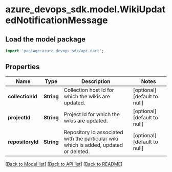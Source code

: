 # azure_devops_sdk.model.WikiUpdatedNotificationMessage

## Load the model package
```dart
import 'package:azure_devops_sdk/api.dart';
```

## Properties
Name | Type | Description | Notes
------------ | ------------- | ------------- | -------------
**collectionId** | **String** | Collection host Id for which the wikis are updated. | [optional] [default to null]
**projectId** | **String** | Project Id for which the wikis are updated. | [optional] [default to null]
**repositoryId** | **String** | Repository Id associated with the particular wiki which is added, updated or deleted. | [optional] [default to null]

[[Back to Model list]](../README.md#documentation-for-models) [[Back to API list]](../README.md#documentation-for-api-endpoints) [[Back to README]](../README.md)


